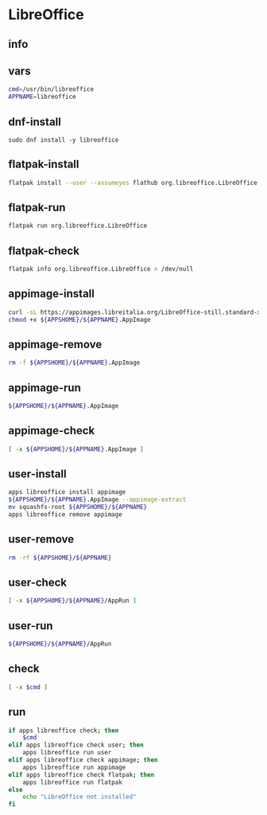 # LibreOffice

## info


## vars
```sh
cmd=/usr/bin/libreoffice
APPNAME=libreoffice
```


## dnf-install
```
sudo dnf install -y libreoffice
```

## flatpak-install
```sh
flatpak install --user --assumeyes flathub org.libreoffice.LibreOffice
```

## flatpak-run
```sh
flatpak run org.libreoffice.LibreOffice
```

## flatpak-check
```sh
flatpak info org.libreoffice.LibreOffice > /dev/null
```

## appimage-install
```sh
curl -sL https://appimages.libreitalia.org/LibreOffice-still.standard-x86_64.AppImage -o ${APPSHOME}/${APPNAME}.AppImage
chmod +x ${APPSHOME}/${APPNAME}.AppImage
```

## appimage-remove
```sh
rm -f ${APPSHOME}/${APPNAME}.AppImage
```

## appimage-run
```sh
${APPSHOME}/${APPNAME}.AppImage
```

## appimage-check
```sh
[ -x ${APPSHOME}/${APPNAME}.AppImage ]
```

## user-install
```sh
apps libreoffice install appimage
${APPSHOME}/${APPNAME}.AppImage --appimage-extract
mv squashfs-root ${APPSHOME}/${APPNAME}
apps libreoffice remove appimage
```

## user-remove
```sh
rm -rf ${APPSHOME}/${APPNAME}
```

## user-check
```sh
[ -x ${APPSHOME}/${APPNAME}/AppRun ]
```

## user-run
```sh
${APPSHOME}/${APPNAME}/AppRun
```

## check
```sh
[ -x $cmd ]
```

## run
```sh
if apps libreoffice check; then
    $cmd
elif apps libreoffice check user; then
    apps libreoffice run user
elif apps libreoffice check appimage; then
    apps libreoffice run appimage
elif apps libreoffice check flatpak; then
    apps libreoffice run flatpak
else
    echo "LibreOffice not installed"
fi
```

